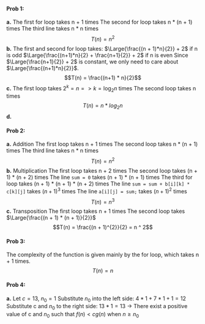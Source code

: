 #### Prob 1:

**a.**
The first for loop takes n + 1 times
The second for loop takes n * (n + 1) times
The third line takes n * n times
$$T(n) = n^2$$
**b.**
The first and second for loop takes:
$\Large{\frac{(n + 1)*n}{2}} + 2$ if n is odd
$\Large{\frac{(n+1)*n}{2} + \frac{n+1}{2}} + 2$ if n is even
Since $\Large{\frac{n+1}{2}} + 2$ is constant, we only need to care about $\Large{\frac{(n+1)*n}{2}}$.
$$T(n) = \frac{(n+1) * n}{2}$$ 
**c.**
The first loop takes $2^{k}= n => k = \log_2n$ times
The second loop takes n times
$$T(n) = n * log_2n$$
**d.**

#### Prob 2:
**a.** Addition
The first loop takes n + 1 times
The second loop takes n * (n + 1) times
The third line takes n * n times
$$T(n) = n^2$$
**b.** Multiplication
The first loop takes n + 2 times
The second loop takes (n + 1) * (n + 2) times
The line `sum = 0` takes (n + 1) * (n + 1) times
The third for loop takes (n + 1) * (n + 1) * (n + 2) times
The line `sum = sum + b[i][k] * c[k][j]` takes $(n + 1)^3$ times
The line `a[i][j] = sum;` takes $(n+1)^2$ times
$$T(n) = n^3$$
**c.** Transposition
The first loop takes n + 1 times
The second loop takes $\Large{\frac{(n + 1) * (n + 1)}{2}}$
$$T(n) = \frac{(n + 1)^{2}}{2} = n ^ 2$$

#### Prob 3:
The complexity of the function is given mainly by the for loop, which takes n + 1 times.
$$T(n) = n$$
#### Prob 4:
**a.**
Let $c = 13$, $n_{0}= 1$
Substitute $n_0$ into the left side: $4*1 + 7*1 + 1 = 12$
Substitute c and $n_0$ to the right side: $13 * 1 = 13$
→ There exist a positive value of c and $n_0$ such that $f(n) < cg(n)$ when $n \geq n_0$ 
